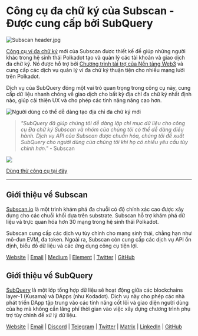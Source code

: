 # Công cụ đa chữ ký của Subscan - Được cung cấp bởi SubQuery

![Subscan header.jpg](https://cdn-images-1.medium.com/max/1600/1*Xs3mJrvClJq3qBzWU48fjg.jpeg)

[Công cụ ví đa chữ ký](https://medium.com/r/?url=https%3A%2F%2Fmultisig.subscan.io%2F) mới của Subscan được thiết kế để giúp những người khác trong hệ sinh thái Polkadot tạo và quản lý các tài khoản và giao dịch đa chữ ký. Nó được hỗ trợ bởi [Chương trình tài trợ của Nền tảng Web3](https://github.com/w3f/Grants-Program/blob/master/applications/multisignature_management_tool.md) và cung cấp các dịch vụ quản lý ví đa chữ ký thuận tiện cho nhiều mạng lưới trên Polkadot.

Dịch vụ của SubQuery đóng một vai trò quan trọng trong công cụ này, cung cấp dữ liệu nhanh chóng về giao dịch cho bất kỳ địa chỉ đa chữ ký nhất định nào, giúp cải thiện UX và cho phép các tính năng nâng cao hơn.

![Người dùng có thể dễ dàng tạo địa chỉ đa chữ ký mới](https://cdn-images-1.medium.com/max/1600/1*e4AALzw8xzERhzBJgPUktQ.png)

> *"SubQuery đã giúp chúng tôi dễ dàng lập chỉ mục dữ liệu cho công cụ Đa chữ ký Subscan và nhóm của chúng tôi có thể dễ dàng điều hành. Dịch vụ API của Subscan được chuẩn hóa, chúng tôi đề xuất SubQuery cho người dùng của chúng tôi khi họ có nhiều yêu cầu tùy chỉnh hơn."* - Subscan

![](https://cdn-images-1.medium.com/max/1600/1*Hy-1IxJ3ZNQX7qC38H19Bg.png)

[Dùng thử công cụ tại đây](https://medium.com/r/?url=https%3A%2F%2Fmultisig.subscan.io%2F)

---

## Giới thiệu về Subscan

[Subscan.io](https://www.subscan.io/) là một trình khám phá đa chuỗi có độ chính xác cao được xây dựng cho các chuỗi khối dựa trên substrate. Subscan hỗ trợ khám phá dữ liệu và trực quan hóa hơn 30 mạng trong hệ sinh thái Polkadot.

Subscan cung cấp các dịch vụ tùy chỉnh cho mạng sinh thái, chẳng hạn như mô-đun EVM, đa token. Ngoài ra, Subscan còn cung cấp các dịch vụ API ổn định, biểu đồ dữ liệu và các ứng dụng công cụ tiện lợi.

[Website](https://www.subscan.io/) | [Email](mailto:hello@subscan.io) | [Medium](https://medium.com/subscan) | [Element](https://riot.im/app/#/room/!uaYUrKBueiKUurHliJ:matrix.org) | [Twitter](https://twitter.com/subscan_io/) | [GitHub](https://github.com/itering/subscan-essentials)

## Giới thiệu về SubQuery

[SubQuery](https://subquery.network/) là một lớp tổng hợp dữ liệu sẽ hoạt động giữa các blockchains layer-1 (Kusama) và DApps (như Kodadot). Dịch vụ này cho phép các nhà phát triển DApp tập trung vào các tính năng cốt lõi và giao diện người dùng của họ mà không cần lãng phí thời gian vào việc xây dựng chương trình phụ trợ tùy chỉnh để xử lý dữ liệu.

[Website](https://subquery.network/) | [Email](mailto:hello@subquery.network) | [Discord](https://discord.com/invite/78zg8aBSMG) | [Telegram](https://t.me/subquerynetwork) | [Twitter](https://twitter.com/subquerynetwork) | [Matrix](https://matrix.to/#/#subquery:matrix.org) | [LinkedIn](https://www.linkedin.com/company/subquery) | [GitHub](https://github.com/subquery)
